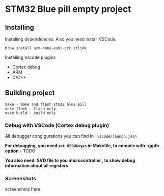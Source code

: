 # STM32 Blue pill empty project

## Installing
Installing dependencies. Also you need install VSCode.
```
brew install arm-none-eabi-gcc stlink
```
Installing Vscode plugins
- Cortex debug
- ARM
- C/C++

## Building project

```
make - make and flash stm32 blue pill
make flash - flash only
make build - build only
```

### Debug with VSCode (Cortex debug plugin)
All debugger congigurations you can find in `.vscode/launch.json`

**For debugging, you need `set DEBUG=yes` in Makefile, to compile with -ggdb option** - TODO

**You also need .SVD file to you microcontroller , to show debug information about all registers.**

### Screenshots

screenshots here
